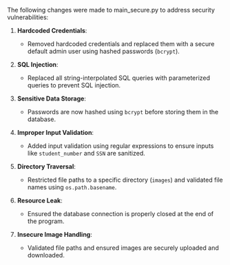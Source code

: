 The following changes were made to main_secure.py to address security vulnerabilities:

1. **Hardcoded Credentials**:
   - Removed hardcoded credentials and replaced them with a secure default admin user using hashed passwords (`bcrypt`).

2. **SQL Injection**:
   - Replaced all string-interpolated SQL queries with parameterized queries to prevent SQL injection.

3. **Sensitive Data Storage**:
   - Passwords are now hashed using `bcrypt` before storing them in the database.

4. **Improper Input Validation**:
   - Added input validation using regular expressions to ensure inputs like `student_number` and `SSN` are sanitized.

5. **Directory Traversal**:
   - Restricted file paths to a specific directory (`images`) and validated file names using `os.path.basename`.

6. **Resource Leak**:
   - Ensured the database connection is properly closed at the end of the program.

7. **Insecure Image Handling**:
   - Validated file paths and ensured images are securely uploaded and downloaded.